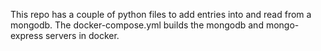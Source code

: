 This repo has a couple of python files to add entries into and read from a mongodb. The docker-compose.yml builds the mongodb and mongo-express servers in docker.